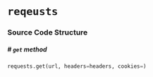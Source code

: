 # `reqeusts`

### Source Code Structure







##### # `get` method

```python
requests.get(url, headers=headers, cookies=)
```

